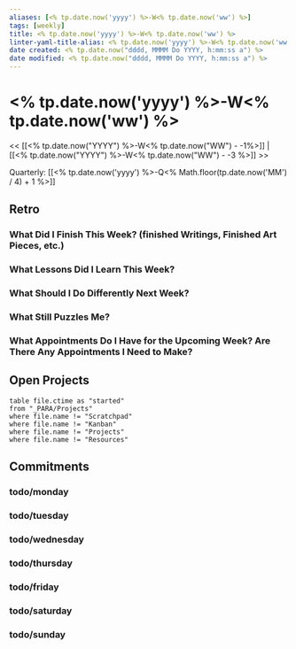 ```yaml
---
aliases: [<% tp.date.now('yyyy') %>-W<% tp.date.now('ww') %>]
tags: [weekly]
title: <% tp.date.now('yyyy') %>-W<% tp.date.now('ww') %>
linter-yaml-title-alias: <% tp.date.now('yyyy') %>-W<% tp.date.now('ww') %>
date created: <% tp.date.now("dddd, MMMM Do YYYY, h:mm:ss a") %>
date modified: <% tp.date.now("dddd, MMMM Do YYYY, h:mm:ss a") %>
---
```


# <% tp.date.now('yyyy') %>-W<% tp.date.now('ww') %>

<< [[<% tp.date.now("YYYY") %>-W<% tp.date.now("WW") - -1%>]] | [[<% tp.date.now("YYYY") %>-W<% tp.date.now("WW") - -3 %>]] >>

Quarterly:  [[<% tp.date.now('yyyy') %>-Q<% Math.floor(tp.date.now('MM') / 4) + 1 %>]]


## Retro

### What Did I Finish This Week? (finished Writings, Finished Art Pieces, etc.)

### What Lessons Did I Learn This Week?

### What Should I Do Differently Next Week?

### What Still Puzzles Me?

### What Appointments Do I Have for the Upcoming Week? Are There Any Appointments I Need to Make?

## Open Projects

```dataview
table file.ctime as "started"
from "_PARA/Projects"
where file.name != "Scratchpad"
where file.name != "Kanban"
where file.name != "Projects"
where file.name != "Resources"
```
## Commitments

### todo/monday

### todo/tuesday


### todo/wednesday


### todo/thursday


### todo/friday


### todo/saturday


### todo/sunday